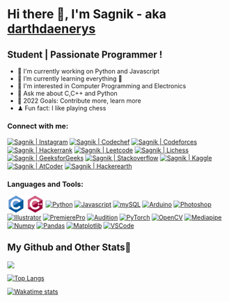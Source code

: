 # Hi there 👋, I'm Sagnik - aka [darthdaenerys]

## Student | Passionate Programmer !
- 🔭 I'm currently working on Python and Javascript
- 🌱 I’m currently learning everything 🤣
- 👾 I'm interested in Computer Programming and Electronics
- 💬 Ask me about C,C++ and Python
- 🥅 2022 Goals: Contribute more, learn more
- ♟ Fun fact: I like playing chess

### Connect with me:
[<img align="center" alt="Sagnik | Instagram" width="30px" src="https://raw.githubusercontent.com/rahuldkjain/github-profile-readme-generator/master/src/images/icons/Social/instagram.svg" />][Instagram] 
[<img align="center" alt="Sagnik | Codechef" width="30px" src="https://static.uacdn.net/thumbnail/external-app-icons/ce4fd2180646452aa0b03c3ffa3ef8e2.png" />][CodeChef] 
[<img align="center" alt="Sagnik | Codeforces" width="30px" src="https://cdn.iconscout.com/icon/free/png-256/code-forces-3628695-3029920.png" />][Codeforces] 
[<img align="center" alt="Sagnik | Hackerrank" width="35px" src="https://upload.wikimedia.org/wikipedia/commons/thumb/4/40/HackerRank_Icon-1000px.png/480px-HackerRank_Icon-1000px.png" />][Hackerrank] 
[<img align="center" alt="Sagnik | Leetcode" width="35px" src="https://upload.wikimedia.org/wikipedia/commons/1/19/LeetCode_logo_black.png" />][Leetcode] 
[<img align="center" alt="Sagnik | Lichess" width="30px" src="https://images.prismic.io/lichess/5cfd2630-2a8f-4fa9-8f78-04c2d9f0e5fe_lichess-box-1024.png?auto=compress,format" />][Lichess] 
[<img align="center" alt="Sagnik | GeeksforGeeks" width="30px" src="https://upload.wikimedia.org/wikipedia/commons/thumb/4/43/GeeksforGeeks.svg/1280px-GeeksforGeeks.svg.png" />][GeeksforGeeks] 
[<img align="center" alt="Sagnik | Stackoverflow" width="35px" src="https://upload.wikimedia.org/wikipedia/commons/thumb/e/ef/Stack_Overflow_icon.svg/768px-Stack_Overflow_icon.svg.png" />][Stackoverflow] 
[<img align="center" alt="Sagnik | Kaggle" width="30px" src="https://cdn3.iconfinder.com/data/icons/logos-and-brands-adobe/512/189_Kaggle-512.png" />][kaggle] 
[<img align="center" alt="Sagnik | AtCoder" width="30px" src="https://img.atcoder.jp/assets/atcoder.png" />][Atcoder] 
[<img align="center" alt="Sagnik | Hackerearth" width="30px" src="https://i1.sndcdn.com/avatars-000187997749-n2xz2w-t500x500.jpg" />][Hackerearth] 
<br />

### Languages and Tools:
[<img align="center" alt="C" width="40px" src="https://raw.githubusercontent.com/devicons/devicon/master/icons/c/c-original.svg" />][C] 
[<img align="center" alt="C++" width="40px" src="https://raw.githubusercontent.com/devicons/devicon/master/icons/cplusplus/cplusplus-original.svg" />][C++] 
[<img align="center" alt="Python" width="40px" src="https://upload.wikimedia.org/wikipedia/commons/thumb/c/c3/Python-logo-notext.svg/1200px-Python-logo-notext.svg.png" />][Python] 
[<img align="center" alt="Javascript" width="40px" src="https://upload.wikimedia.org/wikipedia/commons/thumb/9/99/Unofficial_JavaScript_logo_2.svg/2048px-Unofficial_JavaScript_logo_2.svg.png" />][Javascript] 
[<img align="center" alt="mySQL" width="40px" src="https://static.cdnlogo.com/logos/m/47/mysql.svg" />][MySQL] 
[<img align="center" alt="Arduino" width="40px" src="https://brandslogos.com/wp-content/uploads/images/large/arduino-logo-1.png" />][Arduino] 
[<img align="center" alt="Photoshop" width="40px" src="https://images.squarespace-cdn.com/content/v1/5b7c0a6f3c3a532fdb5671ad/1555059076071-6DP513QT8M8UERJR58QZ/1200px-Adobe_Photoshop_CC_icon.svg.png" />][Photoshop] 
[<img align="center" alt="Illustrator" width="40px" src="https://upload.wikimedia.org/wikipedia/commons/thumb/6/66/Illustrator_CC_icon.png/492px-Illustrator_CC_icon.png" />][Illustrator] 
[<img align="center" alt="PremierePro" width="40px" src="https://upload.wikimedia.org/wikipedia/commons/thumb/f/f2/Adobe_Premiere_Pro_Logo.svg/1200px-Adobe_Premiere_Pro_Logo.svg.png" />][PremierePro] 
[<img align="center" alt="Audition" width="40px" src="https://cdn0.iconfinder.com/data/icons/logos-and-brands-adobe/512/18_Audition_Adobe_logo_logos-512.png" />][Audition] 
[<img align="center" alt="PyTorch" width="40px" src="https://pytorch.org/assets/images/pytorch-logo.png" />][PyTorch] 
[<img align="center" alt="OpenCV" width="40px" src="https://opencv.org/wp-content/uploads/2020/07/OpenCV_logo_black_.png" />][OpenCV] 
[<img align="center" alt="Mediapipe" width="40px" src="https://viz.mediapipe.dev/logo.png" />][Mediapipe] 
[<img align="center" alt="Numpy" width="40px" src="https://user-images.githubusercontent.com/67586773/105040771-43887300-5a88-11eb-9f01-bee100b9ef22.png" />][Numpy] 
[<img align="center" alt="Pandas" width="40px" src="https://pandas.pydata.org/static/img/favicon_white.ico" />][Pandas] 
[<img align="center" alt="Matplotlib" width="40px" src="https://seeklogo.com/images/M/matplotlib-logo-7676870AC0-seeklogo.com.png" />][Matplotlib] 
[<img align="center" alt="VSCode" width="40px" src="https://upload.wikimedia.org/wikipedia/commons/thumb/9/9a/Visual_Studio_Code_1.35_icon.svg/2048px-Visual_Studio_Code_1.35_icon.svg.png" />][VSCode] 
<br />


## My Github and Other Stats🚀
<img align="center" src="https://github-readme-stats.vercel.app/api?username=darthdaenerys&show_icons=true&theme=merko" />

[![Top Langs](https://github-readme-stats.vercel.app/api/top-langs/?username=darthdaenerys&langs_count=10&show_icons=true&theme=merko)](https://github.com/darthdaenerys/github-readme-stats)

[![Wakatime stats](https://github-readme-stats.vercel.app/api/wakatime?username=@darthdaenerys&show_icons=true&theme=merko)](https://github.com/@darthdaenerys/github-readme-stats)

[Instagram]:https://www.instagram.com/hannesn_n/
[CodeChef]:https://www.codechef.com/users/darthdaenerys
[Codeforces]:https://codeforces.com/profile/darth_daenerys
[Hackerrank]:https://www.hackerrank.com/darthdaenerys
[Leetcode]:https://leetcode.com/darth_daenerya/
[Lichess]:https://lichess.org/@/darth_Daenerys
[GeeksforGeeks]:https://auth.geeksforgeeks.org/user/darthdaenerys/
[Stackoverflow]:https://stackoverflow.com/users/18505260/sagnik-barman
[kaggle]:https://www.kaggle.com/sagnikbarman
[Atcoder]:https://atcoder.jp/users/darth_daenerys
[Hackerearth]:https://www.hackerearth.com/@darth_daenerys
[C]:https://www.javatpoint.com/c-programming-language-tutorial
[C++]:https://www.w3schools.com/CPP/default.asp
[Python]:https://www.python.org/
[Javascript]:https://www.javascript.com/
[MySQL]:https://www.mysql.com/
[Photoshop]:https://www.adobe.com/in/products/photoshop.html
[Illustrator]:https://www.adobe.com/in/products/illustrator.html
[PremierePro]:https://www.adobe.com/in/products/premiere.html
[Audition]:https://www.adobe.com/in/products/audition.html
[Arduino]:https://www.arduino.cc/
[VSCode]:https://code.visualstudio.com/
[PyTorch]:https://pytorch.org/
[OpenCV]:https://opencv.org/
[Mediapipe]:https://mediapipe.dev/
[Numpy]:https://numpy.org/
[Pandas]:https://pandas.pydata.org/
[Matplotlib]:https://matplotlib.org/
[darthdaenerys]:https://github.com/darthdaenerys
